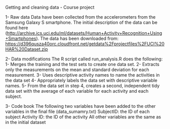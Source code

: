Getting and cleaning data - Course project

1- Raw data
Data have been collected from the accelerometers from the Samsung Galaxy S smartphone. 
The initial description of the data can be found here (http://archive.ics.uci.edu/ml/datasets/Human+Activity+Recognition+Using+Smartphones).
The data has been downloaded from: https://d396qusza40orc.cloudfront.net/getdata%2Fprojectfiles%2FUCI%20HAR%20Dataset.zip

2- Data modifications
The R script called run_analysis.R does the following:
  1- Merges the training and the test sets to create one data set.
  2- Extracts only the measurements on the mean and standard deviation for each measurement. 
  3- Uses descriptive activity names to name the activities in the data set
  4- Appropriately labels the data set with descriptive variable names. 
  5- From the data set in step 4, creates a second, independent tidy data set with the average of each variable for each activity and each subject.

3- Code book
The following two variables have been added to the other variables in the final file (data_sumamry.txt)
  SubjectID: the ID of each subject
  Activity ID: the ID of the activity
All other variables are the same as in the initial dataset





